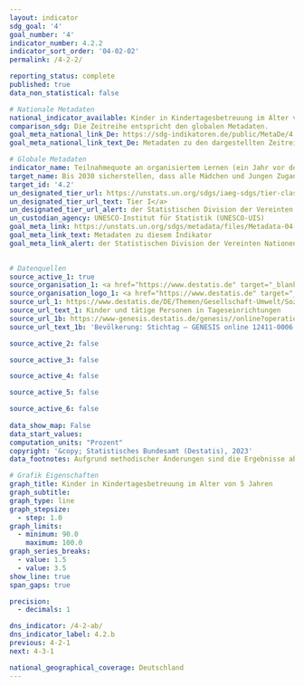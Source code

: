 ```yaml
---
layout: indicator    
sdg_goal: '4'    
goal_number: '4'    
indicator_number: 4.2.2    
indicator_sort_order: '04-02-02'    
permalink: /4-2-2/    

reporting_status: complete    
published: true    
data_non_statistical: false    

# Nationale Metadaten    
national_indicator_available: Kinder in Kindertagesbetreuung im Alter von 5 Jahren    
comparison_sdg: Die Zeitreihe entspricht den globalen Metadaten.    
goal_meta_national_link_De: https://sdg-indikatoren.de/public/MetaDe/4.2.2.pdf
goal_meta_national_link_text_De: Metadaten zu den dargestellten Zeitreihen    

# Globale Metadaten    
indicator_name: Teilnahmequote an organisiertem Lernen (ein Jahr vor dem offiziellen Einschulungsalter), nach Geschlecht    
target_name: Bis 2030 sicherstellen, dass alle Mädchen und Jungen Zugang zu hochwertiger frühkindlicher Erziehung, Betreuung und Vorschulbildung erhalten, damit sie auf die Grundschule vorbereitet sind    
target_id: '4.2'    
un_designated_tier_url: https://unstats.un.org/sdgs/iaeg-sdgs/tier-classification/'    
un_designated_tier_url_text: Tier I</a>    
un_designated_tier_url_alert: der Statistischen Division der Vereinten Nationen    
un_custodian_agency: UNESCO-Institut für Statistik (UNESCO-UIS)    
goal_meta_link: https://unstats.un.org/sdgs/metadata/files/Metadata-04-02-02.pdf    
goal_meta_link_text: Metadaten zu diesem Indikator    
goal_meta_link_alert: der Statistischen Division der Vereinten Nationen    
    

# Datenquellen
source_active_1: true
source_organisation_1: <a href="https://www.destatis.de" target="_blank"> Statistisches Bundesamt (Destatis) </a>
source_organisation_logo_1: <a href="https://www.destatis.de" target="_blank"><img src="https://g205sdgs.github.io/sdg-indicators/public/OrgImgDe/destatis.png" alt="Logo destatis" style="height:60px; width:148px"/></a>
source_url_1: https://www.destatis.de/DE/Themen/Gesellschaft-Umwelt/Soziales/Kindertagesbetreuung/_inhalt.html#sprg234640
source_url_text_1: Kinder und tätige Personen in Tageseinrichtungen
source_url_1b: https://www-genesis.destatis.de/genesis//online?operation=table&code=12411-0006
source_url_text_1b: 'Bevölkerung: Stichtag – GENESIS online 12411-0006'

source_active_2: false

source_active_3: false

source_active_4: false

source_active_5: false

source_active_6: false
    
data_show_map: False    
data_start_values:     
computation_units: "Prozent"    
copyright: '&copy; Statistisches Bundesamt (Destatis), 2023'    
data_footnotes: Aufgrund methodischer Änderungen sind die Ergebnisse ab 2012 nur eingeschränkt mit den Vorjahren vergleichbar.<br>• Für 2010 bis 2013 basieren die Daten der Bevölkerungsfortschreibung auf der Volkszählung 1987 (Bundesrepublik Deutschland) sowie dem Bevölkerungsregister mit Stand vom 3. Oktober 1990 (Deutsche Demokratische Republik) und ab 2014 auf dem Zensus 2011.    

# Grafik Eigenschaften    
graph_title: Kinder in Kindertagesbetreuung im Alter von 5 Jahren
graph_subtitle:     
graph_type: line
graph_stepsize: 
  - step: 1.0    
graph_limits:
  - minimum: 90.0
    maximum: 100.0
graph_series_breaks:
  - value: 1.5
  - value: 3.5
show_line: true
span_gaps: true

precision:
  - decimals: 1    

dns_indicator: /4-2-ab/
dns_indicator_label: 4.2.b
previous: 4-2-1    
next: 4-3-1    

national_geographical_coverage: Deutschland    
---
```


<span></span>